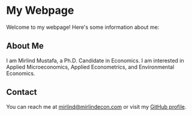 # My Webpage

Welcome to my webpage! Here's some information about me:

## About Me

I am Mirlind Mustafa, a Ph.D. Candidate in Economics. I am interested in Applied Microeconomics, Applied Econometrics, and Environmental Economics.

## Contact

You can reach me at [mirlind@mirlindecon.com](mailto:mirlind@mirlindecon.com) or visit my [GitHub profile](https://mmecon.github.io).
